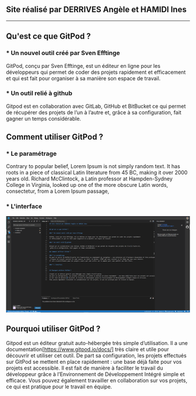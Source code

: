 ## Site réalisé par DERRIVES Angèle et HAMIDI Ines
----------------------------------------------------------------------------------

## Qu'est ce que GitPod ?

### * Un nouvel outil créé par Sven Efftinge

GitPod, conçu par Sven Efftinge, est un éditeur en ligne pour les développeurs qui permet de coder des projets rapidement et efficacement 
et qui est fait pour organiser à sa manière son espace de travail.

### * Un outil relié à github

Gitpod est en collaboration avec GitLab, GitHub et BitBucket ce qui permet de récupérer des projets de l’un à l’autre et, 
grâce à sa configuration, fait gagner un temps considérable.

## Comment utiliser GitPod ?

### * Le paramétrage  

Contrary to popular belief, Lorem Ipsum is not simply random text. 
It has roots in a piece of classical Latin literature from 45 BC, making it over 2000 years old. 
Richard McClintock, a Latin professor at Hampden-Sydney College in Virginia, 
looked up one of the more obscure Latin words, consectetur, from a Lorem Ipsum passage, 

### * L'interface

![interface](interface.png)

## Pourquoi utiliser GitPod ?

Gitpod est un éditeur gratuit auto-hébergée très simple d’utilisation. 
Il a une documentation[https://www.gitpod.io/docs/] très claire et utile pour découvrir et utiliser cet outil.
De part sa configuration, les projets effectués sur GitPod se mettent en place rapidement : une base déjà faite pour vos projets est accessible. 
Il est fait de manière à faciliter le travail du développeur grâce à l’Environnement de Développement Intégré simple et efficace. 
Vous pouvez également travailler en collaboration sur vos projets, ce qui est pratique pour le travail en équipe.
